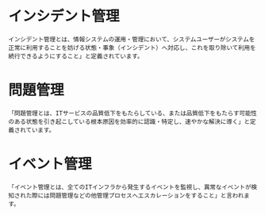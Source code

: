 # インシデント管理
    インシデント管理とは、情報システムの運用・管理において、システムユーザーがシステムを正常に利用することを妨げる状態・事象（インシデント）へ対応し、これを取り除いて利用を続行できるようにすること」と定義されています。
    
# 問題管理
    「問題管理とは、ITサービスの品質低下をもたらしている、または品質低下をもたらす可能性のある状態を引き起こしている根本原因を効率的に認識・特定し、速やかな解決に導く」と定義されています。

# イベント管理
    「イベント管理とは、全てのITインフラから発生するイベントを監視し、異常なイベントが検知された際には問題管理などの他管理プロセスへエスカレーションをすること」と言われます。